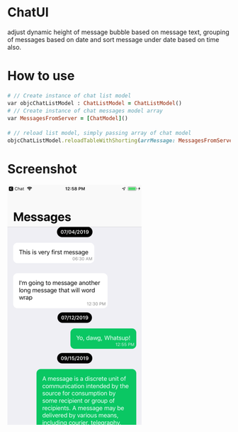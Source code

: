 # ChatUI
adjust dynamic height of message bubble based on message text, grouping of messages based on date and sort message under date based on time also.
# How to use

```ruby
# // Create instance of chat list model
var objcChatListModel : ChatListModel = ChatListModel()
# // Create instance of chat messages model array
var MessagesFromServer = [ChatModel]()

# // reload list model, simply passing array of chat model
objcChatListModel.reloadTableWithShorting(arrMessage: MessagesFromServer)
```

# Screenshot

![Screenshot](Chat/Resource/SS1.png)
